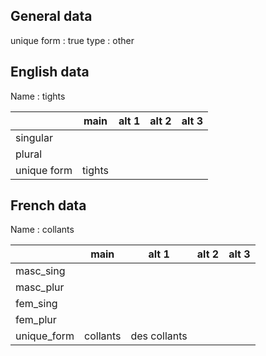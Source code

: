 ## General data

unique form : true
type : other

## English data

Name : tights

|             |  main  | alt 1 | alt 2 | alt 3 |
| :---------- | :----: | :---: | :---: | ----- |
| singular    |        |       |       |       |
| plural      |        |       |       |       |
| unique form | tights |       |       |       |

## French data

Name : collants

|             |   main   |    alt 1     | alt 2 | alt 3 |
| :---------- | :------: | :----------: | :---: | :---: |
| masc_sing   |          |              |       |       |
| masc_plur   |          |              |       |       |
| fem_sing    |          |              |       |       |
| fem_plur    |          |              |       |       |
| unique_form | collants | des collants |       |       |


